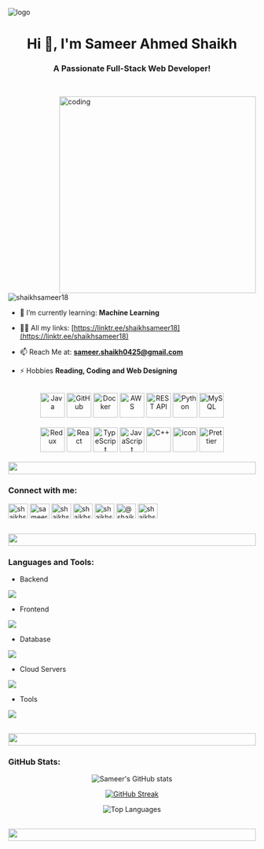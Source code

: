 ![logo](https://i.postimg.cc/Kcg5Qj4k/Banner.png)

<h1 align="center">Hi 👋, I'm Sameer Ahmed Shaikh</h1>

<h3 align="center">A Passionate Full-Stack Web Developer!</h3>

<br>
<div>
<img align="right" alt="coding" width="400" src="https://user-images.githubusercontent.com/55389276/140866485-8fb1c876-9a8f-4d6a-98dc-08c4981eaf70.gif">

<p align="left"> <img src="https://komarev.com/ghpvc/?username=shaikhsameer18&label=Profile%20views&color=0e75b6&style=flat" alt="shaikhsameer18" /> </p>

- 🌱 I’m currently learning: **Machine Learning**

- 👨‍💻 All my links: [https://linktr.ee/shaikhsameer18](https://linktr.ee/shaikhsameer18)

- 📫 Reach Me at: **sameer.shaikh0425@gmail.com**

- ⚡ Hobbies **Reading, Coding and Web Designing**

</div>

<br>

<div align="center">
<img src="https://techstack-generator.vercel.app/java-icon.svg" alt="Java" width="50" height="50" />
<img src="https://techstack-generator.vercel.app/github-icon.svg" alt="GitHub" width="50" height="50" />
<img src="https://techstack-generator.vercel.app/docker-icon.svg" alt="Docker" width="50" height="50" />
<img src="https://techstack-generator.vercel.app/aws-icon.svg" alt="AWS" width="50" height="50" />
<img src="https://techstack-generator.vercel.app/restapi-icon.svg" alt="REST API" width="50" height="50" />
<img src="https://techstack-generator.vercel.app/python-icon.svg" alt="Python" width="50" height="50" />
<img src="https://techstack-generator.vercel.app/mysql-icon.svg" alt="MySQL" width="50" height="50" />

</div>

<br>

<div align="center">
<img src="https://techstack-generator.vercel.app/redux-icon.svg" alt="Redux" width="50" height="50" />
<img src="https://techstack-generator.vercel.app/react-icon.svg" alt="React" width="50" height="50" />
<img src="https://techstack-generator.vercel.app/ts-icon.svg" alt="TypeScript" width="50" height="50" />
<img src="https://techstack-generator.vercel.app/js-icon.svg" alt="JavaScript" width="50" height="50" />
<img src="https://techstack-generator.vercel.app/cpp-icon.svg" alt="C++" width="50" height="50" />
  <img src="https://techstack-generator.vercel.app/graphql-icon.svg" alt="icon" width="50" height="50" />
  <img src="https://techstack-generator.vercel.app/prettier-icon.svg" alt="Prettier" width="50" height="50" />
</div>

<br>

<img src="https://i.imgur.com/dBaSKWF.gif" height="25" width="100%">

<h3 align="left">Connect with me:</h3>
<p align="left">
<a href="https://twitter.com/shaikhsam_08" target="blank"><img align="center" src="https://raw.githubusercontent.com/rahuldkjain/github-profile-readme-generator/master/src/images/icons/Social/twitter.svg" alt="shaikhsam_08" height="30" width="40" /></a>
<a href="https://linkedin.com/in/sameerahmed08" target="blank"><img align="center" src="https://raw.githubusercontent.com/rahuldkjain/github-profile-readme-generator/master/src/images/icons/Social/linked-in-alt.svg" alt="sameerahmed08" height="30" width="40" /></a>
<a href="https://www.codechef.com/users/shaikhsameer18" target="blank"><img align="center" src="https://cdn.jsdelivr.net/npm/simple-icons@3.1.0/icons/codechef.svg" alt="shaikhsameer18" height="30" width="40" /></a>
<a href="https://www.hackerrank.com/shaikhsameer18" target="blank"><img align="center" src="https://raw.githubusercontent.com/rahuldkjain/github-profile-readme-generator/master/src/images/icons/Social/hackerrank.svg" alt="shaikhsameer18" height="30" width="40" /></a>
<a href="https://www.leetcode.com/shaikhsameer15" target="blank"><img align="center" src="https://raw.githubusercontent.com/rahuldkjain/github-profile-readme-generator/master/src/images/icons/Social/leet-code.svg" alt="shaikhsameer18" height="30" width="40" /></a>
<a href="https://www.hackerearth.com/@shaikhsameer18" target="blank"><img align="center" src="https://raw.githubusercontent.com/rahuldkjain/github-profile-readme-generator/master/src/images/icons/Social/hackerearth.svg" alt="@shaikhsameer18" height="30" width="40" /></a>
<a href="https://auth.geeksforgeeks.org/user/shaikhsameer18" target="blank"><img align="center" src="https://raw.githubusercontent.com/rahuldkjain/github-profile-readme-generator/master/src/images/icons/Social/geeks-for-geeks.svg" alt="shaikhsameer18" height="30" width="40" /></a>
</p>
<br>

<img src="https://i.imgur.com/dBaSKWF.gif" height="25" width="100%">
<h3 align="left">Languages and Tools:</h3>

- Backend
<p align="left">
  <a href="https://skillicons.dev">
    <img src="https://skillicons.dev/icons?i=java,nodejs,express,ts,js,django,flask,php,npm" />
  </a>
</p>

- Frontend
<p align="left">
  <a href="https://skillicons.dev">
    <img src="https://skillicons.dev/icons?i=react,nextjs,redux,tailwind,bootstrap,materialui,jquery,html,css" />
  </a>
</p>

- Database
<p align="left">
  <a href="https://skillicons.dev">
    <img src="https://skillicons.dev/icons?i=mongodb,mysql,postgresql" />
  </a>
</p>

- Cloud Servers
<p align="left">
  <a href="https://skillicons.dev">
    <img src="https://skillicons.dev/icons?i=aws,firebase,azure,gcp" />
  </a>
</p>

- Tools
<p align="left">
  <a href="https://skillicons.dev">
    <img src="https://skillicons.dev/icons?i=git,github,docker,vscode,postman,jenkins,kubernetes,terraform,linux,redhat" />
  </a>
</p>

<br/>

<img src="https://i.imgur.com/dBaSKWF.gif" height="25" width="100%">




<h3 align="left">GitHub Stats:</h3>
<div align="center">
 
![Sameer's GitHub stats](https://github-readme-stats.vercel.app/api?username=shaikhsameer18&theme=midnight-purple&show_icons=true&show=reviews,prs_merged)

[![GitHub Streak](https://streak-stats.demolab.com/?user=shaikhsameer18&theme=midnight-purple)](https://git.io/streak-stats)

![Top Languages](https://github-readme-stats.vercel.app/api/top-langs/?username=shaikhsameer18&theme=midnight-purple&show_icons=true&locale=en&layout=compact)


</div>

<br>

<img src="https://i.imgur.com/dBaSKWF.gif" height="25" width="100%">

